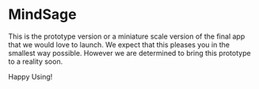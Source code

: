# MindSage

This is the prototype version or a miniature scale version of the final app that we would love to launch.
We expect that this pleases you in the smallest way possible.
However we are determined to bring this prototype to a reality soon.

Happy Using!

